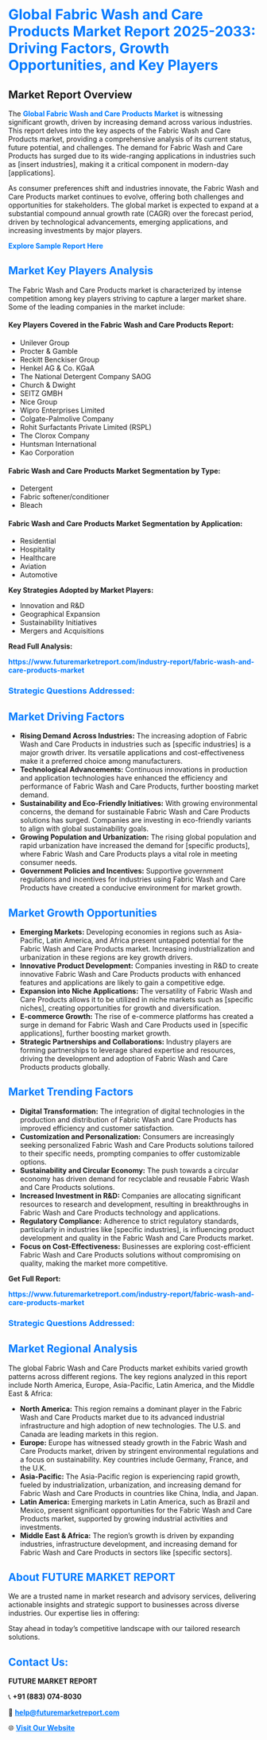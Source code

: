 <h1 style="color: #007BFF;">Global Fabric Wash and Care Products Market Report 2025-2033: Driving Factors, Growth Opportunities, and Key Players</h1>

<section id="overview">
<h2>Market Report Overview</h2>
<p>The <a href="https://www.futuremarketreport.com/industry-report/fabric-wash-and-care-products-market" style="color: #007BFF; text-decoration: none;"><strong>Global Fabric Wash and Care Products Market</strong></a> is witnessing significant growth, driven by increasing demand across various industries. This report delves into the key aspects of the Fabric Wash and Care Products market, providing a comprehensive analysis of its current status, future potential, and challenges. The demand for Fabric Wash and Care Products has surged due to its wide-ranging applications in industries such as [insert industries], making it a critical component in modern-day [applications].</p>
<p>As consumer preferences shift and industries innovate, the Fabric Wash and Care Products market continues to evolve, offering both challenges and opportunities for stakeholders. The global market is expected to expand at a substantial compound annual growth rate (CAGR) over the forecast period, driven by technological advancements, emerging applications, and increasing investments by major players.</p>
</section>

<section id="overview">
<p><a href="https://www.futuremarketreport.com/request-sample/reportId=107855" style="color: #007BFF; text-decoration: none;"><strong>Explore Sample Report Here</strong></a></p>
</section>

<section id="key-players">
<h2 style="color: #007BFF;">Market Key Players Analysis</h2>
<p>The Fabric Wash and Care Products market is characterized by intense competition among key players striving to capture a larger market share. Some of the leading companies in the market include:</p>
<h4>Key Players Covered in the Fabric Wash and Care Products Report:</h4>
<ul><li>Unilever Group</li><li>Procter &amp; Gamble</li><li>Reckitt Benckiser Group</li><li>Henkel AG &amp; Co. KGaA</li><li>The National Detergent Company SAOG</li><li>Church &amp; Dwight</li><li>SEITZ GMBH</li><li>Nice Group</li><li>Wipro Enterprises Limited</li><li>Colgate-Palmolive Company</li><li>Rohit Surfactants Private Limited (RSPL)</li><li>The Clorox Company</li><li>Huntsman International</li><li>Kao Corporation</li></ul>
<h4>Fabric Wash and Care Products Market Segmentation by Type:</h4>
<ul><li>Detergent</li><li>Fabric softener/conditioner</li><li>Bleach</li></ul>

<h4>Fabric Wash and Care Products Market Segmentation by Application:</h4>
<ul><li>Residential</li><li>Hospitality</li><li>Healthcare</li><li>Aviation</li><li>Automotive</li></ul>
<p><strong>Key Strategies Adopted by Market Players:</strong></p>
<ul>
<li>Innovation and R&D</li>
<li>Geographical Expansion</li>
<li>Sustainability Initiatives</li>
<li>Mergers and Acquisitions</li>
</ul>
</section>

<section>
<p><strong>Read Full Analysis: </strong></p><a href="https://www.futuremarketreport.com/industry-report/fabric-wash-and-care-products-market" style="color: #007BFF; text-decoration: none;"><strong>https://www.futuremarketreport.com/industry-report/fabric-wash-and-care-products-market</strong></a>
<h3 style="color: #007BFF;">Strategic Questions Addressed:</h3>
</section>

<section id="driving-factors">
<h2 style="color: #007BFF;">Market Driving Factors</h2>
<ul>
<li><strong>Rising Demand Across Industries:</strong> The increasing adoption of Fabric Wash and Care Products in industries such as [specific industries] is a major growth driver. Its versatile applications and cost-effectiveness make it a preferred choice among manufacturers.</li>
<li><strong>Technological Advancements:</strong> Continuous innovations in production and application technologies have enhanced the efficiency and performance of Fabric Wash and Care Products, further boosting market demand.</li>
<li><strong>Sustainability and Eco-Friendly Initiatives:</strong> With growing environmental concerns, the demand for sustainable Fabric Wash and Care Products solutions has surged. Companies are investing in eco-friendly variants to align with global sustainability goals.</li>
<li><strong>Growing Population and Urbanization:</strong> The rising global population and rapid urbanization have increased the demand for [specific products], where Fabric Wash and Care Products plays a vital role in meeting consumer needs.</li>
<li><strong>Government Policies and Incentives:</strong> Supportive government regulations and incentives for industries using Fabric Wash and Care Products have created a conducive environment for market growth.</li>
</ul>
</section>

<section id="growth-opportunities">
<h2 style="color: #007BFF;">Market Growth Opportunities</h2>
<ul>
<li><strong>Emerging Markets:</strong> Developing economies in regions such as Asia-Pacific, Latin America, and Africa present untapped potential for the Fabric Wash and Care Products market. Increasing industrialization and urbanization in these regions are key growth drivers.</li>
<li><strong>Innovative Product Development:</strong> Companies investing in R&D to create innovative Fabric Wash and Care Products products with enhanced features and applications are likely to gain a competitive edge.</li>
<li><strong>Expansion into Niche Applications:</strong> The versatility of Fabric Wash and Care Products allows it to be utilized in niche markets such as [specific niches], creating opportunities for growth and diversification.</li>
<li><strong>E-commerce Growth:</strong> The rise of e-commerce platforms has created a surge in demand for Fabric Wash and Care Products used in [specific applications], further boosting market growth.</li>
<li><strong>Strategic Partnerships and Collaborations:</strong> Industry players are forming partnerships to leverage shared expertise and resources, driving the development and adoption of Fabric Wash and Care Products products globally.</li>
</ul>
</section>

<section id="trending-factors">
<h2 style="color: #007BFF;">Market Trending Factors</h2>
<ul>
<li><strong>Digital Transformation:</strong> The integration of digital technologies in the production and distribution of Fabric Wash and Care Products has improved efficiency and customer satisfaction.</li>
<li><strong>Customization and Personalization:</strong> Consumers are increasingly seeking personalized Fabric Wash and Care Products solutions tailored to their specific needs, prompting companies to offer customizable options.</li>
<li><strong>Sustainability and Circular Economy:</strong> The push towards a circular economy has driven demand for recyclable and reusable Fabric Wash and Care Products solutions.</li>
<li><strong>Increased Investment in R&D:</strong> Companies are allocating significant resources to research and development, resulting in breakthroughs in Fabric Wash and Care Products technology and applications.</li>
<li><strong>Regulatory Compliance:</strong> Adherence to strict regulatory standards, particularly in industries like [specific industries], is influencing product development and quality in the Fabric Wash and Care Products market.</li>
<li><strong>Focus on Cost-Effectiveness:</strong> Businesses are exploring cost-efficient Fabric Wash and Care Products solutions without compromising on quality, making the market more competitive.</li>
</ul>
</section>

<section>
<p><strong>Get Full Report: </strong></p><a href="https://www.futuremarketreport.com/industry-report/fabric-wash-and-care-products-market" style="color: #007BFF; text-decoration: none;"><strong>https://www.futuremarketreport.com/industry-report/fabric-wash-and-care-products-market</strong></a>
<h3 style="color: #007BFF;">Strategic Questions Addressed:</h3>
</section>


<section id="regional-analysis">
<h2 style="color: #007BFF;">Market Regional Analysis</h2>
<p>The global Fabric Wash and Care Products market exhibits varied growth patterns across different regions. The key regions analyzed in this report include North America, Europe, Asia-Pacific, Latin America, and the Middle East & Africa:</p>
<ul>
<li><strong>North America:</strong> This region remains a dominant player in the Fabric Wash and Care Products market due to its advanced industrial infrastructure and high adoption of new technologies. The U.S. and Canada are leading markets in this region.</li>
<li><strong>Europe:</strong> Europe has witnessed steady growth in the Fabric Wash and Care Products market, driven by stringent environmental regulations and a focus on sustainability. Key countries include Germany, France, and the U.K.</li>
<li><strong>Asia-Pacific:</strong> The Asia-Pacific region is experiencing rapid growth, fueled by industrialization, urbanization, and increasing demand for Fabric Wash and Care Products in countries like China, India, and Japan.</li>
<li><strong>Latin America:</strong> Emerging markets in Latin America, such as Brazil and Mexico, present significant opportunities for the Fabric Wash and Care Products market, supported by growing industrial activities and investments.</li>
<li><strong>Middle East & Africa:</strong> The region’s growth is driven by expanding industries, infrastructure development, and increasing demand for Fabric Wash and Care Products in sectors like [specific sectors].</li>
</ul>
</section>

<footer>
<h2 style="color: #007BFF;">About FUTURE MARKET REPORT</h2>
<p>We are a trusted name in market research and advisory services, delivering actionable insights and strategic support to businesses across diverse industries. Our expertise lies in offering:</p>

<p>Stay ahead in today’s competitive landscape with our tailored research solutions.</p>

<h2 style="color: #007BFF;">Contact Us:</h2>
<p><strong>FUTURE MARKET REPORT</strong></p>
<p>📞 <strong>+91 (883) 074-8030</strong></p>
<p>📧 <strong><a href="mailto:help@futuremarketreport.com" style="color: #007BFF;">help@futuremarketreport.com</a></strong></p>
<p>🌐 <strong><a href="https://www.futuremarketreport.com/" style="color: #007BFF;">Visit Our Website</a></strong></p>
</footer>